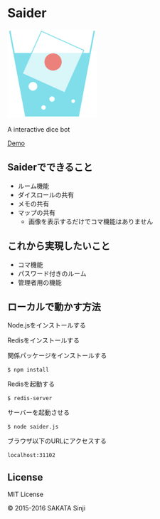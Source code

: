 # Saider

![Saider](public/image/saider.png)

A interactive dice bot

[Demo](http://saider.sinjis-view.mydns.jp)

## Saiderでできること

* ルーム機能
* ダイスロールの共有
* メモの共有
* マップの共有
  * 画像を表示するだけでコマ機能はありません
  
## これから実現したいこと

* コマ機能
* パスワード付きのルーム
* 管理者用の機能

## ローカルで動かす方法

Node.jsをインストールする

Redisをインストールする

関係パッケージをインストールする

```
$ npm install
```

Redisを起動する

```
$ redis-server
```

サーバーを起動させる

```
$ node saider.js
```

ブラウザ以下のURLにアクセスする

```
localhost:31102
```

## License

MIT License

&copy; 2015-2016 SAKATA Sinji
